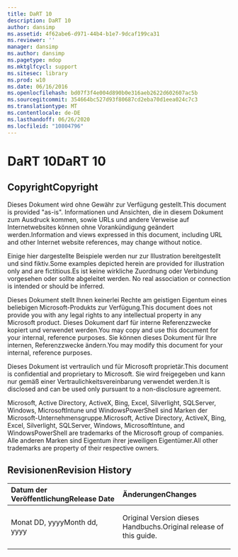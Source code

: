 ```yaml
---
title: DaRT 10
description: DaRT 10
author: dansimp
ms.assetid: 4f62abe6-d971-44b4-b1e7-9dcaf199ca31
ms.reviewer: ''
manager: dansimp
ms.author: dansimp
ms.pagetype: mdop
ms.mktglfcycl: support
ms.sitesec: library
ms.prod: w10
ms.date: 06/16/2016
ms.openlocfilehash: bd07f3f4e004d890b0e316aeb2622d602607ac5b
ms.sourcegitcommit: 354664bc527d93f80687cd2eba70d1eea024c7c3
ms.translationtype: MT
ms.contentlocale: de-DE
ms.lasthandoff: 06/26/2020
ms.locfileid: "10804796"
---
```

# <span data-ttu-id="9a79d-103">DaRT 10</span><span class="sxs-lookup"><span data-stu-id="9a79d-103">DaRT 10</span></span>


## <span data-ttu-id="9a79d-104">Copyright</span><span class="sxs-lookup"><span data-stu-id="9a79d-104">Copyright</span></span>


<span data-ttu-id="9a79d-105">Dieses Dokument wird ohne Gewähr zur Verfügung gestellt.</span><span class="sxs-lookup"><span data-stu-id="9a79d-105">This document is provided "as-is".</span></span> <span data-ttu-id="9a79d-106">Informationen und Ansichten, die in diesem Dokument zum Ausdruck kommen, sowie URLs und andere Verweise auf Internetwebsites können ohne Vorankündigung geändert werden.</span><span class="sxs-lookup"><span data-stu-id="9a79d-106">Information and views expressed in this document, including URL and other Internet website references, may change without notice.</span></span>

<span data-ttu-id="9a79d-107">Einige hier dargestellte Beispiele werden nur zur Illustration bereitgestellt und sind fiktiv.</span><span class="sxs-lookup"><span data-stu-id="9a79d-107">Some examples depicted herein are provided for illustration only and are fictitious.</span></span><span data-ttu-id="9a79d-108">Es ist keine wirkliche Zuordnung oder Verbindung vorgesehen oder sollte abgeleitet werden.</span><span class="sxs-lookup"><span data-stu-id="9a79d-108"> No real association or connection is intended or should be inferred.</span></span>

<span data-ttu-id="9a79d-109">Dieses Dokument stellt Ihnen keinerlei Rechte am geistigen Eigentum eines beliebigen Microsoft-Produkts zur Verfügung.</span><span class="sxs-lookup"><span data-stu-id="9a79d-109">This document does not provide you with any legal rights to any intellectual property in any Microsoft product.</span></span> <span data-ttu-id="9a79d-110">Dieses Dokument darf für interne Referenzzwecke kopiert und verwendet werden.</span><span class="sxs-lookup"><span data-stu-id="9a79d-110">You may copy and use this document for your internal, reference purposes.</span></span> <span data-ttu-id="9a79d-111">Sie können dieses Dokument für Ihre internen, Referenzzwecke ändern.</span><span class="sxs-lookup"><span data-stu-id="9a79d-111">You may modify this document for your internal, reference purposes.</span></span>

<span data-ttu-id="9a79d-112">Dieses Dokument ist vertraulich und für Microsoft proprietär.</span><span class="sxs-lookup"><span data-stu-id="9a79d-112">This document is confidential and proprietary to Microsoft.</span></span> <span data-ttu-id="9a79d-113">Sie wird freigegeben und kann nur gemäß einer Vertraulichkeitsvereinbarung verwendet werden.</span><span class="sxs-lookup"><span data-stu-id="9a79d-113">It is disclosed and can be used only pursuant to a non-disclosure agreement.</span></span>



<span data-ttu-id="9a79d-114">Microsoft, Active Directory, ActiveX, Bing, Excel, Silverlight, SQLServer, Windows, MicrosoftIntune und WindowsPowerShell sind Marken der Microsoft-Unternehmensgruppe.</span><span class="sxs-lookup"><span data-stu-id="9a79d-114">Microsoft, Active Directory, ActiveX, Bing, Excel, Silverlight, SQLServer, Windows, MicrosoftIntune, and WindowsPowerShell are trademarks of the Microsoft group of companies.</span></span> <span data-ttu-id="9a79d-115">Alle anderen Marken sind Eigentum ihrer jeweiligen Eigentümer.</span><span class="sxs-lookup"><span data-stu-id="9a79d-115">All other trademarks are property of their respective owners.</span></span>

## <span data-ttu-id="9a79d-116">Revisionen</span><span class="sxs-lookup"><span data-stu-id="9a79d-116">Revision History</span></span>


<table>
<colgroup>
<col width="50%" />
<col width="50%" />
</colgroup>
<thead>
<tr class="header">
<th align="left"><span data-ttu-id="9a79d-117">Datum der Veröffentlichung</span><span class="sxs-lookup"><span data-stu-id="9a79d-117">Release Date</span></span></th>
<th align="left"><span data-ttu-id="9a79d-118">Änderungen</span><span class="sxs-lookup"><span data-stu-id="9a79d-118">Changes</span></span></th>
</tr>
</thead>
<tbody>
<tr class="odd">
<td align="left"><p><span data-ttu-id="9a79d-119">Monat DD, yyyy</span><span class="sxs-lookup"><span data-stu-id="9a79d-119">Month dd, yyyy</span></span></p></td>
<td align="left"><p><span data-ttu-id="9a79d-120">Original Version dieses Handbuchs.</span><span class="sxs-lookup"><span data-stu-id="9a79d-120">Original release of this guide.</span></span></p></td>
</tr>
</tbody>
</table>

 

 

 





